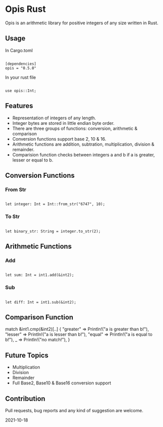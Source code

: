 # Opis Rust
Opis is an arithmetic library for positive integers of any size written in Rust.

## Usage

In Cargo.toml
```

[dependencies]
opis = "0.5.0"

```

In your rust file
```

use opis::Int;

```

## Features
- Representation of integers of any length.
- Integer bytes are stored in little endian byte order.
- There are three groups of functions: conversion, arithmetic & comparison
- Conversion functions support base 2, 10 & 16.
- Arithmetic functions are addition, subtration, multiplication, division & remainder.
- Comparision function checks between integers a and b if a is greater, lesser or equal to b.

## Conversion Functions

### From Str

```

let integer: Int = Int::from_str("6747", 10);

```

### To Str

```

let binary_str: String = integer.to_str(2);

```

## Arithmetic Functions

### Add

```

let sum: Int = int1.add(&int2);

```

### Sub

```

let diff: Int = int1.sub(&int2);

```

## Comparison Function

match &int1.cmp(&int2)[..] {
    "greater" => Println!("a is greater than b!"),
    "lesser" => Println!("a is lesser than b!"),
    "equal" => Println!("a is equal to b!"),
    _ => Println!("no match!"),
}

## Future Topics
- Multiplication
- Division
- Remainder
- Full Base2, Base10 & Base16 conversion support

## Contribution
Pull requests, bug reports and any kind of suggestion are welcome.

2021-10-18

